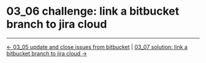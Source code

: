 # 03_06 challenge: link a bitbucket branch to jira cloud
<!-- FooterStart -->
---
[← 03_05 update and close issues from bitbucket](../03_05_update_and_close_issues_from_bitbucket/README.md) | [03_07 solution: link a bitbucket branch to jira cloud →](../03_07_solution_trigger_jira_automation_from_bitbucket/README.md)
<!-- FooterEnd -->
